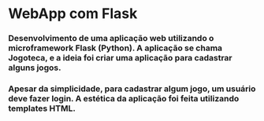 <h1>WebApp com Flask</h1>

### Desenvolvimento de uma aplicação web utilizando o microframework Flask (Python). A aplicação se chama Jogoteca, e a ideia foi criar uma aplicação para cadastrar alguns jogos. 

### Apesar da simplicidade, para cadastrar algum jogo, um usuário deve fazer login. A estética da aplicação foi feita utilizando templates HTML.
